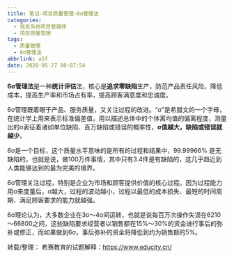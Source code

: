 ```yaml
---
title: 笔记-项目质量管理-6σ管理法
categories:
  - 信息系统项目管理师
  - 项目质量管理
tags:
  - 质量管理
  - 6σ管理法
abbrlink: a5f
date: 2020-05-27 00:07:54
---
```


**6σ管理法**是一种**统计评估**法，核心是**追求零缺陷**生产，防范产品责任风险，降低成本，提高生产率和市场占有率，提高顾客满意度和忠诚度。

6σ管理既着眼于产品、服务质量，又关注过程的改进。“σ”是希腊文的一个字母，在统计学上用来表示标准偏差值，用以描述总体中的个体离均值的偏离程度，测量出的σ表征着诸如单位缺陷、百万缺陷或错误的概率性，**σ值越大，缺陷或错误就越少**。

6σ是一个目标，这个质量水平意味的是所有的过程和结果中，99.99966% 是无缺陷的，也就是说，做100万件事情，其中只有3.4件是有缺陷的，这几乎趋近到人类能够达到的最为完美的境界。

6σ管理关注过程，特别是企业为市场和顾客提供价值的核心过程。因为过程能力用σ来度量后，σ越大，过程的波动越小，过程以最低的成本损失、最短的时间周期、满足顾客要求的能力就越强。

6σ理论认为，大多数企业在3σ～4σ间运转，也就是说每百万次操作失误在6210～66800之间，这些缺陷要求经营者以销售额在15%～30%的资金进行事后的弥补或修正，而如果做到6σ，事后弥补的资金将降低到约为销售额的5%。





转载/整理：
希赛教育的试题解释：<https://www.educity.cn/>
